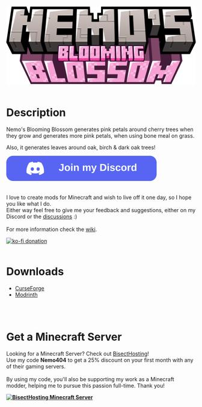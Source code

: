 ![Nemo's Blooming Blossom](https://github.com/NemoNotFound/NemoNotFound/blob/master/resources/png/nemos-blooming-blossom.png?raw=true)
<br><br>

# Description
Nemo's Blooming Blossom generates pink petals around cherry trees when <br>
they grow and generates more pink petals, when using bone meal on grass. <br>

Also, it generates leaves around oak, birch & dark oak trees!

[![Join my Discord](https://github.com/NemoNotFound/NemoNotFound/blob/master/resources/svg/join_discord_button.svg?raw=true)](https://discord.com/invite/yxs9dga)
<br>
<br>

I love to create mods for Minecraft and wish to live off it one day, so I hope you like what I do. <br>
Either way feel free to give me your feedback and suggestions, either on my Discord or the [discussions](https://github.com/NemoNotFound/NemosCreatures/discussions/) :)
<br><br>
For more information check the [wiki](https://www.nemonotfound.com/minecraft-mods/nemos-blooming-blossom/wiki).

[![ko-fi donation](https://ko-fi.com/img/githubbutton_sm.svg)](https://ko-fi.com/nemonotfound)
<br>
<br>

# Downloads
- [CurseForge](https://curseforge.com/minecraft/mc-mods/nemos-blooming-blossom)
- [Modrinth](https://modrinth.com/mod/nemos-blooming-blossom)
<br>
<br>

# Get a Minecraft Server
Looking for a Minecraft Server? Check out [BisectHosting](https://bisecthosting.com/Nemo404)! <br>
Use my code **Nemo404** to get a 25% discount on your first month with any of their gaming servers. <br><br>
By using my code, you'll also be supporting my work as a Minecraft modder, helping me to pursue this passion full-time. Thank you!

[**![BisectHosting Minecraft Server](https://www.bisecthosting.com/partners/custom-banners/e6d95b5e-b7fb-47eb-ad78-4dc6071a6171.png)**](https://bisecthosting.com/Nemo404)
